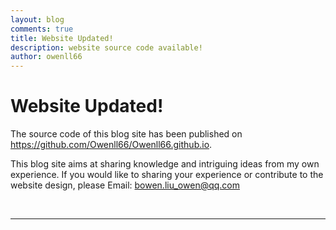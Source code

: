 ```yaml
---
layout: blog
comments: true
title: Website Updated!
description: website source code available!
author: owenll66
---
```


# Website Updated!
The source code of this blog site has been published on https://github.com/Owenll66/Owenll66.github.io.

This blog site aims at sharing knowledge and intriguing ideas from my own experience. If you would like to sharing your experience or contribute to the website design, please Email: bowen.liu_owen@qq.com


<br>

***
